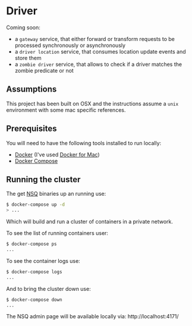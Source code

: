 # Driver

Coming soon:

- a `gateway` service, that either forward or transform requests to be processed synchronously or asynchronously
- a `driver location` service, that consumes location update events and store them
- a `zombie driver` service, that allows to check if a driver matches the zombie predicate or not

## Assumptions

This project has been built on OSX and the instructions assume a `unix` environment with some mac specific references.

## Prerequisites

You will need to have the following tools installed to run locally:

- [Docker](https://www.docker.com) (I've used [Docker for Mac](https://www.docker.com/docker-mac))
- [Docker Compose](https://docs.docker.com/compose/install/)

## Running the cluster

The get [NSQ](http://nsq.io/) binaries up an running use:

```bash
$ docker-compose up -d
> ...
```

Which will build and run a cluster of containers in a private network.

To see the list of running containers user:

```bash
$ docker-compose ps
...
```

To see the container logs use:

```bash
$ docker-compose logs
...
```

And to bring the cluster down use:

```bash
$ docker-compose down
...
```

The NSQ admin page will be available locally via: http://localhost:4171/
